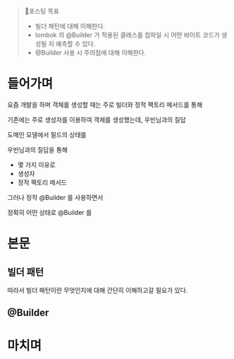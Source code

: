 > 🎯포스팅 목표
> - 빌더 패턴에 대해 이해한다.
> - lombok 의 @Builder 가 적용된 클래스를 컴파일 시 어떤 바이트 코드가 생성될 지 예측할 수 있다. 
> - @Builder 사용 시 주의점에 대해 이해한다.

# 들어가며 

요즘 개발을 하며 객체를 생성할 때는 주로 빌더와 정적 팩토리 메서드를 통해  

기존에는 주로 생성자를 이용하여 객체를 생성했는데, 우빈님과의 질답

도메인 모델에서 필드의 상태를 

우빈님과의 질답을 통해 

- 몇 가지 이유로
- 생성자
- 정적 팩토리 메서드 

그러나 정작 @Builder 를 사용하면서 

정확히 어떤 상태로 @Builder 를 

# 본문

## 빌더 패턴

따라서 빌더 패턴이란 무엇인지에 대해 간단히 이해하고갈 필요가 있다.

## @Builder



# 마치며 